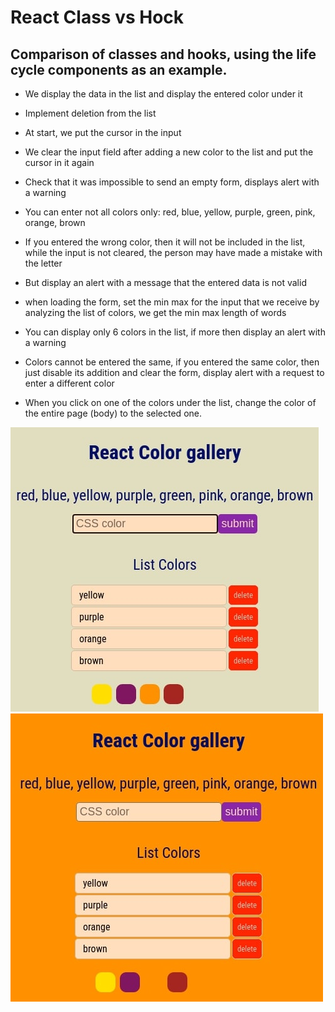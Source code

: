 # React Class vs Hock

## Comparison of classes and hooks, using the life cycle components as an example.


- We display the data in the list and display the entered color under it
- Implement deletion from the list

- At start, we put the cursor in the input
- We clear the input field after adding a new color to the list and put the cursor in it again

- Check that it was impossible to send an empty form, displays alert with a warning
- You can enter not all colors only: red, blue, yellow, purple, green, pink, orange, brown
- If you entered the wrong color, then it will not be included in the list, while the input is not cleared, the person may have made a mistake with the letter
- But display an alert with a message that the entered data is not valid

- when loading the form, set the min max for the input that we receive by analyzing the list of colors, we get the min max length of words

- You can display only 6 colors in the list, if more then display an alert with a warning
- Colors cannot be entered the same, if you entered the same color, then just disable its addition and clear the form, display alert with a request to enter a different color

- When you click on one of the colors under the list, change the color of the entire page (body) to the selected one.


![main](./screenshot/main.jpg)
![check-color](./screenshot/check-color.jpg)